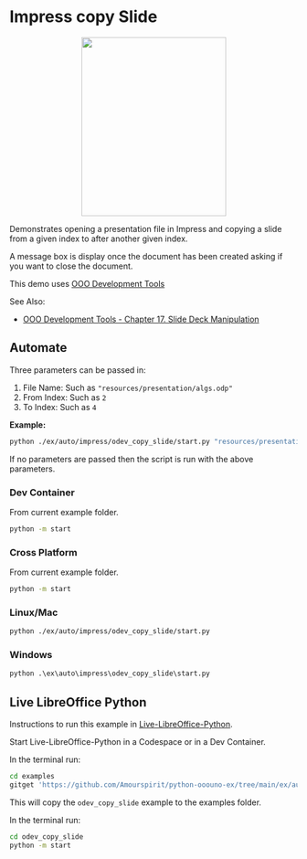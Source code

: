 # Impress copy Slide

<p align="center">
    <img src="https://user-images.githubusercontent.com/4193389/198409975-eb50eb6a-3216-4cbb-a315-2ebc4a5d9bf7.png" width="253" height="313">
</p>

Demonstrates opening a presentation file in Impress and copying a slide from a given index to after another given index.

A message box is display once the document has been created asking if you want to close the document.

This demo uses [OOO Development Tools]

See Also:

- [OOO Development Tools - Chapter 17. Slide Deck Manipulation](https://python-ooo-dev-tools.readthedocs.io/en/latest/odev/part3/chapter17.html)

## Automate

Three parameters can be passed in:

1. File Name: Such as `"resources/presentation/algs.odp"`
2. From Index: Such as `2`
3. To Index: Such as `4`

**Example:**

```sh
python ./ex/auto/impress/odev_copy_slide/start.py "resources/presentation/algs.odp" 0 2
```

If no parameters are passed then the script is run with the above parameters.

### Dev Container

From current example folder.

```sh
python -m start
```

### Cross Platform

From current example folder.

```sh
python -m start
```

### Linux/Mac

```sh
python ./ex/auto/impress/odev_copy_slide/start.py
```

### Windows

```ps
python .\ex\auto\impress\odev_copy_slide\start.py
```

## Live LibreOffice Python

Instructions to run this example in [Live-LibreOffice-Python](https://github.com/Amourspirit/live-libreoffice-python).

Start Live-LibreOffice-Python in a Codespace or in a Dev Container.

In the terminal run:

```bash
cd examples
gitget 'https://github.com/Amourspirit/python-ooouno-ex/tree/main/ex/auto/impress/odev_copy_slide'
```

This will copy the `odev_copy_slide` example to the examples folder.

In the terminal run:

```bash
cd odev_copy_slide
python -m start
```

[OOO Development Tools]: https://python-ooo-dev-tools.readthedocs.io/en/latest/

